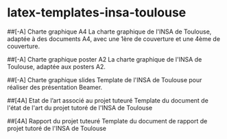 # latex-templates-insa-toulouse

##[-A] Charte graphique A4
La charte graphique de l'INSA de Toulouse, adaptée à des documents A4, avec une 1ère de couverture et une 4ème de couverture.

##[-A] Charte graphique poster A2
La charte graphique de l'INSA de Toulouse, adaptée aux posters A2.

##[-A] Charte graphique slides
Template de l'INSA de Toulouse pour réaliser des présentation Beamer.

##[4A] Etat de l’art associé au projet tuteuré
Template du document de l'état de l'art du projet tutoré de l'INSA de Toulouse 

##[4A] Rapport du projet tuteuré
Template du document de rapport de projet tutoré de l'INSA de Toulouse 
